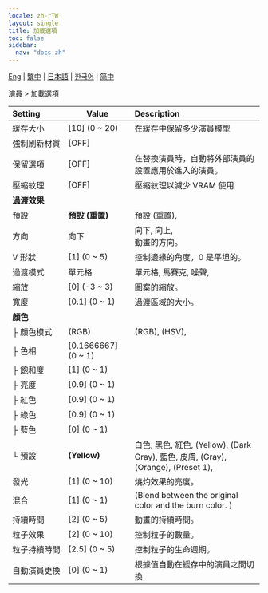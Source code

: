 ```yaml
---
locale: zh-rTW
layout: single
title: 加載選項
toc: false
sidebar:
  nav: "docs-zh"
---
```

[Eng](/dancexr/menu/2025.4/actors/loader_options) | [繁中](/tw/dancexr/menu/2025.4/actors/loader_options) | [日本語](/jp/dancexr/menu/2025.4/actors/loader_options) | [한국어](/kr/dancexr/menu/2025.4/actors/loader_options) | [简中](/zh/dancexr/menu/2025.4/actors/loader_options)

[演員](../menu#演員) > 加載選項



| Setting | Value | Description |
| :--- | --- | :--- |
|<nobr>緩存大小</nobr>| [10] (0 ~ 20) | 在緩存中保留多少演員模型
|<nobr>強制刷新材質</nobr>| [OFF] | 
|<nobr>保留選項</nobr>| [OFF] | 在替換演員時，自動將外部演員的設置應用於進入的演員。
|<nobr>壓縮紋理</nobr>| [OFF] | 壓縮紋理以減少 VRAM 使用
|<nobr><b>過渡效果</b></nobr>|| 
|<nobr>預設</nobr>| **預設 (重置)** | 預設 (重置),  |
|<nobr>方向</nobr>| 向下 | 向下, 向上, <br/>動畫的方向。
|<nobr>V 形狀</nobr>| [1] (0 ~ 5) | 控制邊緣的角度，0 是平坦的。
|<nobr>過渡模式</nobr>| 單元格 | 單元格, 馬賽克, 噪聲, 
|<nobr>縮放</nobr>| [0] (-3 ~ 3) | 圖案的縮放。
|<nobr>寬度</nobr>| [0.1] (0 ~ 1) | 過渡區域的大小。
|<nobr><b>顏色</b></nobr>| | 
|<nobr>├&nbsp;顏色模式</nobr>| (RGB) | (RGB), (HSV), 
|<nobr>├&nbsp;色相</nobr>| [0.1666667] (0 ~ 1) | 
|<nobr>├&nbsp;飽和度</nobr>| [1] (0 ~ 1) | 
|<nobr>├&nbsp;亮度</nobr>| [0.9] (0 ~ 1) | 
|<nobr>├&nbsp;紅色</nobr>| [0.9] (0 ~ 1) | 
|<nobr>├&nbsp;綠色</nobr>| [0.9] (0 ~ 1) | 
|<nobr>├&nbsp;藍色</nobr>| [0] (0 ~ 1) | 
|<nobr>└&nbsp;預設</nobr>| **(Yellow)** | 白色, 黑色, 紅色, (Yellow), (Dark Gray), 藍色, 皮膚, (Gray), (Orange), (Preset 1),  |
|<nobr>發光</nobr>| [1] (0 ~ 10) | 燒灼效果的亮度。
|<nobr>混合</nobr>| [1] (0 ~ 1) | (Blend between the original color and the burn color. )
|<nobr>持續時間</nobr>| [2] (0 ~ 5) | 動畫的持續時間。
|<nobr>粒子效果</nobr>| [2] (0 ~ 10) | 控制粒子的數量。
|<nobr>粒子持續時間</nobr>| [2.5] (0 ~ 5) | 控制粒子的生命週期。
|<nobr>自動演員更換</nobr>| [0] (0 ~ 1) | 根據值自動在緩存中的演員之間切換
